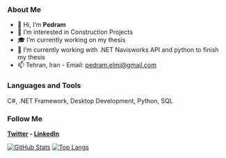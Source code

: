 ### About Me
- 👋 Hi, I’m **Pedram**
- 👀 I’m interested in Construction Projects
- 🎓 I’m currently working on my thesis
- 🌱 I’m currently working with .NET Navisworks API and python to finish my thesis
- 📫 Tehran, Iran - Email: pedram.elmi@gmail.com

### Languages and Tools
C#, .NET Framework, Desktop Development, Python, SQL

### Follow Me
**[Twitter](https://twitter.com/PedramElmi) - [LinkedIn](https://www.linkedin.com/in/pedram-elmi)**

[![GitHub Stats](https://github-readme-stats.vercel.app/api?username=PedramElmi&count_private=true&show_icons=true&theme=dark)](https://github.com/anuraghazra/github-readme-stats)
[![Top Langs](https://github-readme-stats.vercel.app/api/top-langs/?username=PedramElmi&layout=compact&count_private=true&show_icons=true&&theme=dark)](https://github.com/anuraghazra/github-readme-stats)
